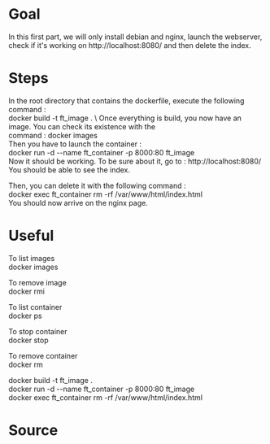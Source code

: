 # Goal

In this first part, we will only install debian and nginx, launch the webserver, \
check if it's working on http://localhost:8080/ and then delete the index.

# Steps 
In the root directory that contains the dockerfile, execute the following command : \
docker build -t ft_image . \ 
Once everything is build, you now have an image. You can check its existence with the \
command : docker images \
Then you have to launch the container : \
docker run -d --name ft_container -p 8000:80 ft_image \
Now it should be working. To be sure about it, go to : http://localhost:8080/ \
You should be able to see the index.

Then, you can delete it with the following command : \
docker exec ft_container rm -rf /var/www/html/index.html \
You should now arrive on the nginx page.


# Useful
To list images \
docker images

To remove image \
docker rmi <id>
  
To list container \
docker ps 

To stop container \
docker stop <id> 

To remove container \
docker rm <id> 

docker build -t ft_image . \
docker run -d --name ft_container -p 8000:80 ft_image \
docker exec ft_container rm -rf /var/www/html/index.html 

# Source
